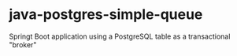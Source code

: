 # java-postgres-simple-queue
Springt Boot application using a PostgreSQL table as a transactional "broker"
